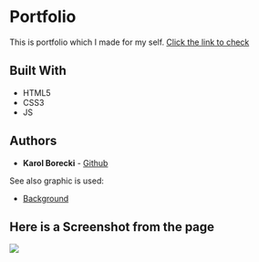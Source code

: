 # Portfolio

This is portfolio which I made for my self.
[Click the link to check](https://borecki.000webhostapp.com/)

## Built With

* HTML5
* CSS3
* JS

## Authors

* **Karol Borecki** - [Github](https://github.com/KarolBorecki)

See also graphic is used:
* [Background](https://www.pexels.com/photo/aerial-photo-of-city-street-and-buildings-1044329/)

## Here is a Screenshot from the page

<img src="https://github.com/KarolBorecki/PortfolioV2/blob/master/Screenshot%202019-01-28%20at%2013.24.50.png" >
